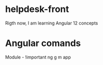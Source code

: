 # helpdesk-front
Rigth now, I am learning Angular 12 concepts

# Angular comands
Module - !important
ng g m app